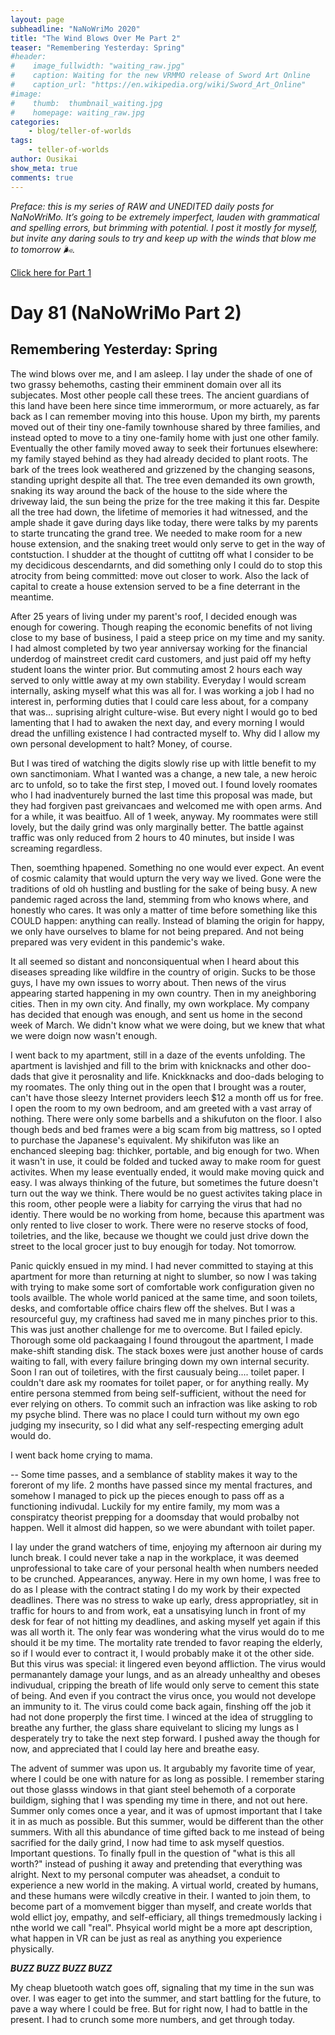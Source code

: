 ```yaml
---
layout: page
subheadline: "NaNoWriMo 2020"
title: "The Wind Blows Over Me Part 2"
teaser: "Remembering Yesterday: Spring"
#header:
#    image_fullwidth: "waiting_raw.jpg"
#    caption: Waiting for the new VRMMO release of Sword Art Online
#    caption_url: "https://en.wikipedia.org/wiki/Sword_Art_Online"
#image:
#    thumb:  thumbnail_waiting.jpg
#    homepage: waiting_raw.jpg
categories:
    - blog/teller-of-worlds
tags:
    - teller-of-worlds
author: Ousikai
show_meta: true
comments: true
---
```

*Preface: this is my series of RAW and UNEDITED daily posts for NaNoWriMo. It’s going to be extremely imperfect, lauden with grammatical and spelling errors, but brimming with potential. I post it mostly for myself, but invite any daring souls to try and keep up with the winds that blow me to tomorrow :wind_face:.*

[Click here for Part 1]({{site.baseurl}}/blog/teller-of-worlds/the-wind-blows-over-me-part-1)

# Day 81 (NaNoWriMo Part 2)
## Remembering Yesterday: Spring

The wind blows over me, and I am asleep. I lay under the shade of one of two grassy behemoths, casting their emminent domain over all its subjecates. Most other people call these trees. The ancient guardians of this land have been here since time immerormum, or more actuarely, as far back as I can remember moving into this house. Upon my birth, my parents moved out of their tiny one-family townhouse shared by three families, and instead opted to move to a tiny one-family home with just one other family. Eventually the other family moved away to seek their fortunues elsewhere: my family stayed behind as they had already decided to plant roots. The bark of the trees look weathered and grizzened by the changing seasons, standing upright despite all that. The tree even demanded its own growth, snaking its way around the back of the house to the side where the driveway laid, the sun being the prize for the tree making it this far. Despite all the tree had down, the lifetime of memories it had witnessed, and the ample shade it gave during days like today, there were talks by my parents to starte truncating the grand tree. We needed to make room for a new house extension, and the snaking treet would only serve to get in the way of contstuction. I shudder at the thought of cuttitng off what I consider to be my decidicous descendarnts, and did something only I could do to stop this atrocity from being committed: move out closer to work. Also the lack of capital to create a house extension served to be a fine deterrant in the meantime.

After 25 years of living under my parent's roof, I decided enough was enough for cowering. Though reaping the economic benefits of not living close to my base of business, I paid a steep price on my time and my sanity. I had almost completed by two year anniversay working for the financial underdog of mainstreet credit card customers, and just paid off my hefty student loans the winter prior. But commuting amost 2 hours each way served to only wittle away at my own stability. Everyday I would scream internally, asking myself what this was all for. I was working a job I had no interest in, performing duties that I could care less about, for a company that was... suprising alright culture-wise. But every night I would go to bed lamenting that I had to awaken the next day, and every morning I would dread the unfilling existence I had contracted myself to. Why did I allow my own personal development to halt? Money, of course. 


But I was tired of watching the digits slowly rise up with little benefit to my own sanctimoniam. What I wanted was a change, a new tale, a new heroic arc to unfold, so to take the first step, I moved out. I found lovely roomates who I had inadventurely burned the last time this proposal was made, but they had forgiven past greivancaes and welcomed me with open arms. And for a while, it was beaitfuo. All of 1 week, anyway. My roommates were still lovely, but the daily grind was only marginally better. The battle against traffic was only reduced from 2 hours to 40 minutes, but inside I was screaming regardless.

Then, soemthing hpapened. Something no one would ever expect. An event of cosmic calamity that would upturn the very way we lived. Gone were the traditions of old oh hustling and bustling for the sake of being busy. A new pandemic raged across the land, stemming from who knows where, and honestly who cares. It was only a matter of time before something like this COULD happen: anything can really. Instead of blaming the origin for happy, we only have ourselves to blame for not being prepared. And not being prepared was very evident in this pandemic's wake. 

It all seemed so distant and nonconsiquentual when I heard about this diseases spreading like wildfire in the country of origin. Sucks to be those guys, I have my own issues to worry about. Then news of the virus appearing started happening in my own country. Then in my aneighboring cities. Then in my own city. And finally, my own workplace. My company has decided that enough was enough, and sent us home in the second week of March. We didn't know what we were doing, but we knew that what we were doign now wasn't enough. 

I went back to my apartment, still in a daze of the events unfolding. The apartment is lavishjed and fill to the brim with knicknacks and other doo-dads that give it perosnality and life. Knickknacks and doo-dads beloging to my roomates. The only thing out in the open that I brought was a router, can't have those sleezy Internet providers leech $12 a month off us for free. I open the room to my own bedroom, and am greeted with a vast array of nothing. There were only some barbells and a shikufuton on the floor. I also though beds and bed frames were a big scam from big mattress, so I opted to purchase the Japanese's equivalent. My shikifuton was like an enchanced sleeping bag: thichker, portable, and big enough for two. When it wasn't in use, it could be folded and tucked away to make room for guest activites. When my lease eventually ended, it would make moving quick and easy. I was always thinking of the future, but sometimes the future doesn't turn out the way we think. There would be no guest activites taking place in this room, other people were a liabity for carrying the virus that had no identiy. There would be no working from home, because this apartment was only rented to live closer to work. There were no reserve stocks of food, toiletries, and the like, because we thought we could just drive down the street to the local grocer just to buy enougjh for today. Not tomorrow. 

Panic quickly ensued in my mind. I had never committed to staying at this apartment for more than returning at night to slumber, so now I was taking with trying to make some sort of comfortable work configuration given no tools availble. The whole world paniced at the same time, and soon toilets, desks, and comfortable office chairs flew off the shelves. But I was a resourceful guy, my craftiness had saved me in many pinches prior to this. This was just another challenge for me to overcome. But I failed epicly. Thorough some old packaagaing I found througout the apartment, I made make-shift standing disk. The stack boxes were just another house of cards waiting to fall, with every failure bringing down my own internal security. Soon I ran out of toiletires, with the first causualy being.... toilet paper. I couldn't dare ask my roomates for toilet paper, or for anything really. My entire persona stemmed from being self-sufficient, without the need for ever relying on others. To commit such an infraction was like asking to rob my psyche blind. There was no place I could turn without my own ego judging my insecurity, so I did what any self-respecting emerging adult would do.

I went back home crying to mama.

--
Some time passes, and a semblance of stablity makes it way to the foreront of my life. 2 months have passed since my mental fractures, and somehow I managed to pick up the pieces enough to pass off as a functioning indivudal. Luckily for my entire family, my mom was a conspiratcy theorist prepping for a doomsday that would probalby not happen. Well it almost did happen, so we were abundant with toilet paper. 

I lay under the grand watchers of time, enjoying my afternoon air during my lunch break. I could never take a nap in the workplace, it was deemed unprofessional to take care of your personal health when numbers needed to be crunched. Appearances, anyway. Here in my own home, I was free to do as I please with the contract stating I do my work by their expected deadlines. There was no stress to wake up early, dress appropriatley, sit in traffic for hours to and from work, eat a unsatisying lunch in front of my desk for fear of not hitting my deadlines, and asking myself yet again if this was all worth it. The only fear was wondering what the virus would do to me should it be my time. The mortality rate trended to favor reaping the elderly, so if I would ever to contract it, I would probably make it ot the other side. But this virus was special: it lingered even beyond affliction. The virus would permanantely damage your lungs, and as an already unhealthy and obeses indivudual, cripping the breath of life would only serve to cement this state of being. And even if you contract the virus once, you would not develope an immunity to it. The virus could come back again, finshing off the job it had not done properply the first time. I winced at the idea of struggling to breathe any further, the glass share equivelant to slicing my lungs as I desperately try to take the next step forward. I pushed away the though for now, and appreciated that I could lay here and breathe easy. 

The advent of summer was upon us. It argubably my favorite time of year, where I could be one with nature for as long as possible. I remember staring out those glasss windows in that giant steel behemoth of a corporate buildigm, sighing that I was spending my time in there, and not out here. Summer only comes once a year, and it was of upmost important that I take it in as much as possible. But this summer, would be different than the other summers. With all this abundance of time gifted back to me instead of being sacrified for the daily grind, I now had time to ask myself questios. Important questions. To finally fpull in the question of "what is this all worth?" instead of pushing it away and pretending that everything was alright. Next to my personal computer was aheadset, a conduit to experience a new world in the making. A virtual world, created by humans, and these humans were wilcdly creative in their. I wanted to join them, to become part of a momvement bigger than myself, and create worlds that wold ellict joy, empathy, and self-efficiary, all things tremedmously lacking i nthe world we call "real". Phsyical world might be a more apt description, what happen in VR can be just as real as anything you experience physically. 

***BUZZ BUZZ BUZZ BUZZ***

My cheap bluetooth watch goes off, signaling that my time in the sun was over. I was eager to get into the summer, and start battling for the future, to pave a way where I could be free. But for right now, I had to battle in the present. I had to crunch some more numbers, and get through today. 